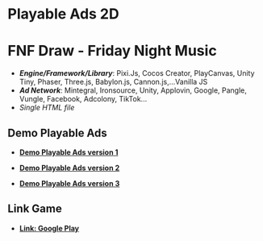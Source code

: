 # Playable Ads 2D

# FNF Draw - Friday Night Music

- **_Engine/Framework/Library_**: Pixi.Js, Cocos Creator, PlayCanvas, Unity Tiny, Phaser, Three.js, Babylon.js, Cannon.js,...Vanilla JS
- **_Ad Network_**: Mintegral, Ironsource, Unity, Applovin, Google, Pangle, Vungle, Facebook, Adcolony, TikTok...
- _Single HTML file_

## Demo Playable Ads

- [**Demo Playable Ads version 1**](https://kidcry0x.github.io/Playable-Ads_FNF-Draw-Puzzle/Rescue_the_Lover_V1/FNF_V1)

- [**Demo Playable Ads version 2**](https://kidcry0x.github.io/Playable-Ads_FNF-Draw-Puzzle/Rescue_the_Lover_V2/FNF_V2)

- [**Demo Playable Ads version 3**](https://kidcry0x.github.io/Playable-Ads_FNF-Draw-Puzzle/Rescue_the_Lover_V2/FNF_V3)

## Link Game

- [**Link: Google Play**](https://play.google.com/store/apps/details?id=com.ntstudio.drawfnf.puzzle)
<!-- - [**Link: App Store**](https://apps.apple.com/app/id1572248833) -->
